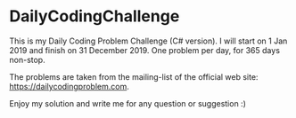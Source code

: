 # DailyCodingChallenge
This is my Daily Coding Problem Challenge (C# version).
I will start on 1 Jan 2019 and finish on 31 December 2019.
One problem per day, for 365 days non-stop.

The problems are taken from the mailing-list of the official web site: https://dailycodingproblem.com.

Enjoy my solution and write me for any question or suggestion :)